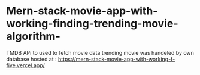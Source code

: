 ﻿# Mern-stack-movie-app-with-working-finding-trending-movie-algorithm-
TMDB APi to used to fetch movie data
trending movie was handeled by own database 
hosted at : https://mern-stack-movie-app-with-working-f-five.vercel.app/
